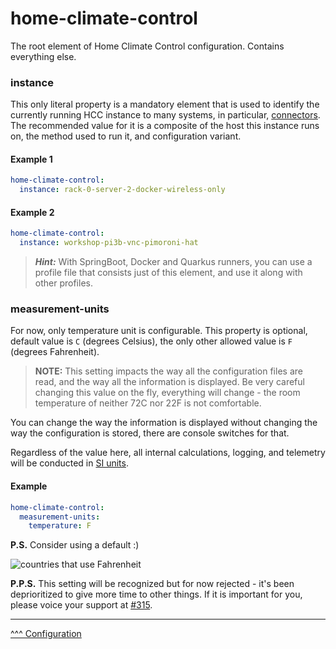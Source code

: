 home-climate-control
==
The root element of Home Climate Control configuration. Contains everything else.

### instance

This only literal property is a mandatory element that is used to identify the currently running HCC instance to many systems, in particular, [connectors](./connectors.md).
The recommended value for it is a composite of the host this instance runs on, the method used to run it, and configuration variant.

#### Example 1
```yaml
home-climate-control:
  instance: rack-0-server-2-docker-wireless-only
```

#### Example 2
```yaml
home-climate-control:
  instance: workshop-pi3b-vnc-pimoroni-hat
```

> ***Hint:*** With SpringBoot, Docker and Quarkus runners, you can use a profile file that consists just of this element, and use it along with other profiles.

### measurement-units

For now, only temperature unit is configurable. This property is optional, default value is `C` (degrees Celsius), the only other allowed value is `F` (degrees Fahrenheit).

> **NOTE:** This setting impacts the way all the configuration files are read, and the way all the information is displayed. Be very careful changing this value on the fly, everything will change - the room temperature of neither 72C nor 22F is not comfortable.

You can change the way the information is displayed without changing the way the configuration is stored, there are console switches for that.

Regardless of the value here, all internal calculations, logging, and telemetry will be conducted in [SI units](https://en.wikipedia.org/wiki/International_System_of_Units). 

#### Example
```yaml
home-climate-control:
  measurement-units:
    temperature: F
```

**P.S.** Consider using a default :)

![countries that use Fahrenheit](https://upload.wikimedia.org/wikipedia/commons/thumb/f/f3/Countries_that_use_Fahrenheit.svg/320px-Countries_that_use_Fahrenheit.svg.png)

**P.P.S.** This setting will be recognized but for now rejected - it's been deprioritized to give more time to other things. If it is important for you, please voice your support at [#315](https://github.com/home-climate-control/dz/issues/315).

---
[^^^ Configuration](./index.md)
